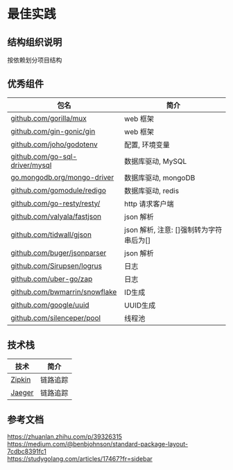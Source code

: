 # 最佳实践


## 结构组织说明
按依赖划分项目结构


## 优秀组件
| 包名 | 简介 |
| --- | --- |
| [github.com/gorilla/mux](https://github.com/gorilla/mux) | web 框架 |
| [github.com/gin-gonic/gin](https://github.com/gin-gonic/gin) | web 框架 |
| [github.com/joho/godotenv](https://github.com/joho/godotenv) | 配置, 环境变量 |
| [github.com/go-sql-driver/mysql](https://github.com/go-sql-driver/mysql) | 数据库驱动, MySQL |
| [go.mongodb.org/mongo-driver](https://go.mongodb.org/mongo-driver) | 数据库驱动, mongoDB |
| [github.com/gomodule/redigo](https://github.com/gomodule/redigo) | 数据库驱动, redis |
| [github.com/go-resty/resty/](https://github.com/go-resty/resty/) | http 请求客户端 |
| [github.com/valyala/fastjson](https://github.com/valyala/fastjson) | json 解析 |
| [github.com/tidwall/gjson](https://github.com/tidwall/gjson) | json 解析, 注意: []强制转为字符串后为[] |
| [github.com/buger/jsonparser](https://github.com/buger/jsonparser) | json 解析 |
| [github.com/Sirupsen/logrus](https://github.com/Sirupsen/logrus) | 日志 |
| [github.com/uber-go/zap](https://github.com/uber-go/zap) | 日志 |
| [github.com/bwmarrin/snowflake](https://github.com/bwmarrin/snowflake) | ID生成 |
| [github.com/google/uuid](https://github.com/google/uuid) | UUID生成 |
| [github.com/silenceper/pool](https://github.com/silenceper/pool) | 线程池 |


## 技术栈
| 技术 | 简介 |
| --- | --- |
| [Zipkin](https://zipkin.io/) | 链路追踪 |
| [Jaeger](https://www.jaegertracing.io/)   | 链路追踪 |


## 参考文档
https://zhuanlan.zhihu.com/p/39326315  
https://medium.com/@benbjohnson/standard-package-layout-7cdbc8391fc1  
https://studygolang.com/articles/17467?fr=sidebar 


